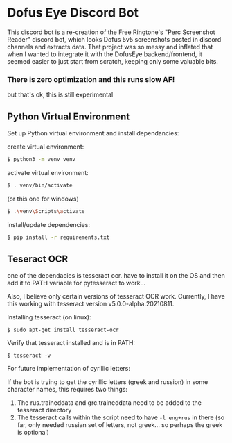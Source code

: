 # Dofus Eye Discord Bot
This discord bot is a re-creation of the Free Ringtone's "Perc Screenshot Reader" discord bot, which looks Dofus 5v5 screenshots posted in discord channels and extracts data. That project was so messy and inflated that when I wanted to integrate it with the DofusEye backend/frontend, it seemed easier to just start from scratch, keeping only some valuable bits.

### There is zero optimization and this runs slow AF!
but that's ok, this is still experimental

## Python Virtual Environment

Set up Python virtual environment and install dependancies:

create virtual environment:
```bash
$ python3 -m venv venv
```

activate virtual environment:
```bash
$ . venv/bin/activate
```

(or this one for windows)
```bash
$ .\venv\Scripts\activate
```

install/update dependencies:
```bash
$ pip install -r requirements.txt
```

## Teseract OCR
one of the dependacies is tesseract ocr. have to install it on the OS and then add it to PATH variable for pytesseract to work...

Also, I believe only certain versions of tesseract OCR work. Currently, I have this working with tesseract version v5.0.0-alpha.20210811.

Installing tesseract (on linux):
```
$ sudo apt-get install tesseract-ocr
```

Verify that tesseract installed and is in PATH:
```
$ tesseract -v
```

For future implementation of cyrillic letters:

If the bot is trying to get the cyrillic letters (greek and russion) in some character names, this requires two things:

1. The rus.traineddata and grc.traineddata need to be added to the tesseract directory
2. The tesseract calls within the script need to have `-l eng+rus` in there (so far, only needed russian set of letters, not greek... so perhaps the greek is optional)
